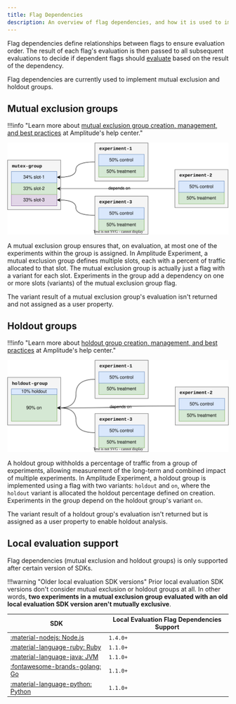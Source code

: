 ```yaml
---
title: Flag Dependencies
description: An overview of flag dependencies, and how it is used to implement mutual exclusion and holdout groups.
---
```


Flag dependencies define relationships between flags to ensure evaluation order. The result of each flag's evaluation is then passed to all subsequent evaluations to decide if dependent flags should [evaluate](./evaluation/implementation.md#flag-dependencies) based on the result of the dependency.

Flag dependencies are currently used to implement mutual exclusion and holdout groups.

## Mutual exclusion groups

!!!info "Learn more about [mutual exclusion group creation, management, and best practices](https://help.amplitude.com/hc/en-us/articles/360061270712-Set-up-and-run-mutually-exclusive-experiments) at Amplitude's help center."

![Diagram of a mutual exclusion group with three slots and three experiments. One experiment in each slot.](../../assets/images/experiment/mutex-group.drawio.svg)

A mutual exclusion group ensures that, on evaluation, at most one of the experiments within the group is assigned. In Amplitude Experiment, a mutual exclusion group defines multiple slots, each with a percent of traffic allocated to that slot. The mutual exclusion group is actually just a flag with a variant for each slot. Experiments in the group add a dependency on one or more slots (variants) of the mutual exclusion group flag.

The variant result of a mutual exclusion group's evaluation isn't returned and not assigned as a user property.

## Holdout groups

!!!info "Learn more about [holdout group creation, management, and best practices](https://help.amplitude.com/hc/en-us/articles/13508918823835) at Amplitude's help center."

![Diagram of a holdout exclusion group with 10% of traffic held out and three experiments.](../../assets/images/experiment/holdout-group.drawio.svg)

A holdout group withholds a percentage of traffic from a group of experiments, allowing measurement of the long-term and combined impact of multiple experiments. In Amplitude Experiment, a holdout group is implemented using a flag with two variants: `holdout` and `on`, where the `holdout` variant is allocated the holdout percentage defined on creation. Experiments in the group depend on the holdout group's variant `on`.

The variant result of a holdout group's evaluation isn't returned but is assigned as a user property to enable holdout analysis.

## Local evaluation support

Flag dependencies (mutual exclusion and holdout groups) is only supported after certain version of SDKs. 

!!!warning "Older local evaluation SDK versions"
    Prior local evaluation SDK versions don't consider mutual exclusion or holdout groups at all. In other words, **two experiments in a mutual exclusion group evaluated with an old local evaluation SDK version aren't mutually exclusive**.

| SDK | Local Evaluation Flag Dependencies Support |
| --- | --- |
| [:material-nodejs: Node.js](../../sdks/nodejs-sdk.md) | `1.4.0+` |
| [:material-language-ruby: Ruby](../../sdks/ruby-sdk.md) | `1.1.0+` |
| [:material-language-java: JVM](../../sdks/jvm-sdk.md) | `1.1.0+` |
| [:fontawesome-brands-golang: Go](../../sdks/go-sdk.md) | `1.1.0+` |
| [:material-language-python: Python](../../sdks/python-sdk.md) | `1.1.0+` |
